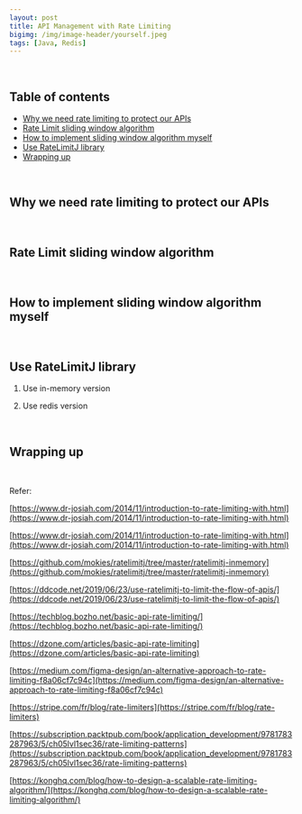 ```yaml
---
layout: post
title: API Management with Rate Limiting
bigimg: /img/image-header/yourself.jpeg
tags: [Java, Redis]
---
```





<br>

## Table of contents
- [Why we need rate limiting to protect our APIs](#why-we-need-rate-limiting-to-protect-our-APIs)
- [Rate Limit sliding window algorithm](#rate-limit-sliding-window-algorithm)
- [How to implement sliding window algorithm myself](#how-to-implement-sliding-window-algorithm-myself)
- [Use RateLimitJ library](#use-ratelimitj-library)
- [Wrapping up](#wrapping-up)


<br>

## Why we need rate limiting to protect our APIs





<br>

## Rate Limit sliding window algorithm






<br>

## How to implement sliding window algorithm myself




<br>

## Use RateLimitJ library
1. Use in-memory version



2. Use redis version



<br>

## Wrapping up





<br>

Refer:

[https://www.dr-josiah.com/2014/11/introduction-to-rate-limiting-with.html](https://www.dr-josiah.com/2014/11/introduction-to-rate-limiting-with.html)

[https://www.dr-josiah.com/2014/11/introduction-to-rate-limiting-with.html](https://www.dr-josiah.com/2014/11/introduction-to-rate-limiting-with.html)

[https://github.com/mokies/ratelimitj/tree/master/ratelimitj-inmemory](https://github.com/mokies/ratelimitj/tree/master/ratelimitj-inmemory)

[https://ddcode.net/2019/06/23/use-ratelimitj-to-limit-the-flow-of-apis/](https://ddcode.net/2019/06/23/use-ratelimitj-to-limit-the-flow-of-apis/)

[https://techblog.bozho.net/basic-api-rate-limiting/](https://techblog.bozho.net/basic-api-rate-limiting/)

[https://dzone.com/articles/basic-api-rate-limiting](https://dzone.com/articles/basic-api-rate-limiting)

[https://medium.com/figma-design/an-alternative-approach-to-rate-limiting-f8a06cf7c94c](https://medium.com/figma-design/an-alternative-approach-to-rate-limiting-f8a06cf7c94c)

[https://stripe.com/fr/blog/rate-limiters](https://stripe.com/fr/blog/rate-limiters)

[https://subscription.packtpub.com/book/application_development/9781783287963/5/ch05lvl1sec36/rate-limiting-patterns](https://subscription.packtpub.com/book/application_development/9781783287963/5/ch05lvl1sec36/rate-limiting-patterns)

[https://konghq.com/blog/how-to-design-a-scalable-rate-limiting-algorithm/](https://konghq.com/blog/how-to-design-a-scalable-rate-limiting-algorithm/)

